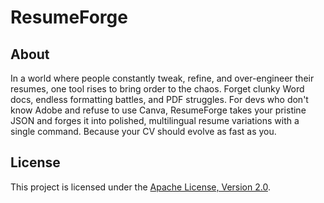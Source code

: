 # ResumeForge

## About

In a world where people constantly tweak, refine, and over-engineer their resumes,
one tool rises to bring order to the chaos. Forget clunky Word docs, endless formatting
battles, and PDF struggles. For devs who don't know Adobe and refuse to use Canva, ResumeForge
takes your pristine JSON and forges it into polished, multilingual resume variations with a
single command. Because your CV should evolve as fast as you.

## License

This project is licensed under the [Apache License, Version 2.0](LICENSE).

